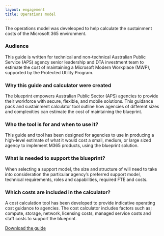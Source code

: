 ```yaml
--- 
layout: engagement 
title: Operations model
---
```



The operations model was develeoped to help calculate the sustainment costs of the Microsoft 365 environment.

### Audience
This guide is written for technical and non-technical Australian Public Service (APS) agency senior leadership and DTA investment team to estimate the cost of maintaining a Microsoft Modern Workplace (MWP), supported by the Protected Utility Program.

### Why this guide and calculator were created

The blueprint empowers Australian Public Sector (APS) agencies to provide their workforce with secure, flexible, and mobile solutions. This guidance pack and sustainment calculator tool outline how agencies of different sizes and complexities can estimate the cost of maintaining the blueprint.

### Who the tool is for and when to use it?

This guide and tool has been designed for agencies to use in producing a high-level estimate of what it would cost a small, medium, or large sized agency to implement M365 products, using the blueprint solution.

### What is needed to support the blueprint?

When selecting a support model, the size and structure of will need to take into consideration the particular agency’s preferred support model, technical requirements, roles and capabilities, required FTE and costs.

### Which costs are included in the calculator?

A cost calculation tool has been developed to provide indicative operating cost guidance to agencies. The cost calculator includes factors such as; compute, storage, network, licensing costs, managed service costs and staff costs to support the blueprint.


[Download the guide](/assets/files/pdf/dta-pub-op-model-guide.pdf)